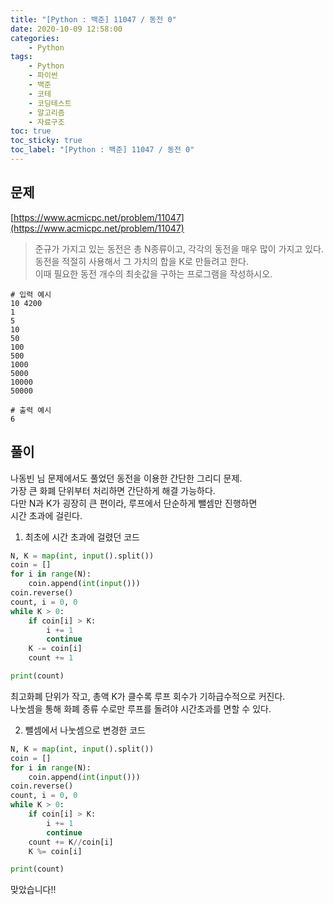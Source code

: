 ```yaml
---
title: "[Python : 백준] 11047 / 동전 0"
date: 2020-10-09 12:58:00
categories:
    - Python
tags:
    - Python
    - 파이썬
    - 백준
    - 코테
    - 코딩테스트
    - 알고리즘
    - 자료구조
toc: true
toc_sticky: true
toc_label: "[Python : 백준] 11047 / 동전 0"
---
```

## 문제
[https://www.acmicpc.net/problem/11047](https://www.acmicpc.net/problem/11047)  
  
> 준규가 가지고 있는 동전은 총 N종류이고, 각각의 동전을 매우 많이 가지고 있다.  
> 동전을 적절히 사용해서 그 가치의 합을 K로 만들려고 한다.  
> 이때 필요한 동전 개수의 최솟값을 구하는 프로그램을 작성하시오.  

```
# 입력 예시
10 4200
1
5
10
50
100
500
1000
5000
10000
50000

# 출력 예시
6
```

## 풀이
나동빈 님 문제에서도 풀었던 동전을 이용한 간단한 그리디 문제.  
가장 큰 화폐 단위부터 처리하면 간단하게 해결 가능하다.  
다만 N과 K가 굉장히 큰 편이라, 루프에서 단순하게 뺄셈만 진행하면  
시간 초과에 걸린다.  
1. 최초에 시간 초과에 걸렸던 코드  
```python
N, K = map(int, input().split())
coin = []
for i in range(N):
    coin.append(int(input()))
coin.reverse()
count, i = 0, 0
while K > 0:
    if coin[i] > K:
        i += 1
        continue
    K -= coin[i]
    count += 1

print(count)
```
최고화폐 단위가 작고, 총액 K가 클수록 루프 회수가 기하급수적으로 커진다.  
나눗셈을 통해 화폐 종류 수로만 루프를 돌려야 시간초과를 면할 수 있다.  
  
2. 뺄셈에서 나눗셈으로 변경한 코드
```python
N, K = map(int, input().split())
coin = []
for i in range(N):
    coin.append(int(input()))
coin.reverse()
count, i = 0, 0
while K > 0:
    if coin[i] > K:
        i += 1
        continue
    count += K//coin[i]
    K %= coin[i]

print(count)
```
맞았습니다!!